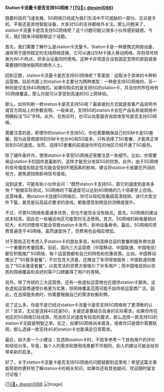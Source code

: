 **Station卡流量卡是否支持5G网络？[[TG💪+ @esim1088](https://t.me/s/esim1088)]**

随着科技的飞速发展，5G网络已经成为我们生活中不可或缺的一部分。无论是手机、平板还是其他智能设备，大家对5G的支持都格外关注。那么问题来了，station卡流量卡是否支持5G网络呢？这个问题可能让很多小伙伴感到疑惑。今天，我们就来详细聊聊这个话题。

首先，我们需要了解什么是station卡流量卡。Station卡是一种便携式网络设备，通常用于提供稳定的无线网络连接。它可以通过SIM卡接入移动网络，并将信号转换为Wi-Fi热点，供多台设备同时使用。这种卡非常适合没有固定宽带的家庭或者需要随时随地联网的商务人士。

回到正题，station卡流量卡是否支持5G网络呢？答案是：这取决于具体的卡种和运营商。目前市面上的station卡主要分为两种类型：一种是支持5G网络的，另一种则是仅支持4G网络的。如果你购买的是支持5G的station卡，并且你的所在地有5G网络覆盖，那么你就可以享受到高速的5G上网体验。

那么，如何判断一款station卡是否支持5G呢？最直接的方式就是查看产品说明书或官方网站上的参数说明。一般来说，支持5G的station卡会在产品名称或规格中明确标注“5G”字样。此外，在购买时，也可以向客服咨询具体型号是否支持5G网络。

需要注意的是，即使你的station卡支持5G，你也需要确保自己的SIM卡是5G套餐。因为运营商提供的SIM卡也分4G和5G版本，只有选择了5G套餐，才能真正体验到5G的速度。当然，选择5G套餐的前提是你所在的地区已经开通了5G服务。

除了硬件条件外，使用station卡享受5G网络还需要注意一些细节。比如，你需要保证station卡的固件是最新的，这样才能充分发挥5G的优势。此外，由于5G网络的信号强度和稳定性可能会受到环境因素的影响，建议将station卡放置在开阔的地方，避免遮挡物影响信号接收。

说到这里，可能有些小伙伴会问：“既然station卡支持5G，那它的速度到底有多快？”根据实际测试，5G网络的下载速度可以达到4G网络的几十倍甚至上百倍。这意味着，用station卡连接5G网络后，你可以轻松观看超高清视频、进行大型文件下载，甚至是玩高延迟要求的游戏，都能感受到明显的流畅度提升。

不过，尽管5G网络有着诸多优势，但也不是完全没有缺点。首先，5G网络的建设成本较高，因此在一些偏远地区可能暂时无法使用。其次，5G网络的耗电量相对较大，长时间使用可能会导致station卡发热，影响设备寿命。最后，5G网络的资费普遍高于4G网络，虽然速度快了，但费用也会相应增加。

对于那些正在考虑入手station卡的朋友来说，如何选择合适的套餐和服务商也是一个重要的考量因素。目前，国内三大运营商（中国移动、中国联通、中国电信）都在积极推广5G网络，每个运营商都有自己的特色和优惠政策。比如，中国移动推出了“5G智享套餐”，不仅包含大流量，还赠送了多项增值服务；中国联通则推出了“5G冰激凌套餐”，以其灵活的资费方案吸引了许多用户；而中国电信则以优质的网络覆盖和良好的客户口碑赢得了用户的青睐。

另外，除了传统的三大运营商，还有一些虚拟运营商也在提供station卡服务。这些虚拟运营商通常价格更为实惠，但网络覆盖范围可能不如传统运营商广泛。因此，在选择服务商时，你需要根据自己的需求权衡利弊。

说了这么多，你是不是已经对station卡流量卡是否支持5G网络有了更清晰的认识？其实，无论是选择4G还是5G，关键还是要结合自身的实际需求。如果你所在地区的5G网络已经成熟，而且你又对速度有较高的要求，那么选择一款支持5G的station卡无疑是明智之举。反之，如果5G网络尚未普及，或者你只是偶尔需要联网，那么选择一款支持4G的station卡也能满足日常需求。

最后，给大家一个小建议：在选购station卡时，不妨多参考一下其他用户的评价和经验分享。毕竟，每个人的需求和使用场景都不尽相同，别人的建议可能会给你带来新的启发。

好了，关于station卡流量卡是否支持5G网络的问题就聊到这里啦！希望这篇文章能帮助你更好地了解station卡的相关知识。如果你还有其他疑问，欢迎随时留言讨论哦！

[[TG💪+ @esim1088](https://t.me/s/esim1088) ![Image](https://i.postimg.cc/4NQfJmqS/Snipaste-2025-05-13-00-14-12.png)]